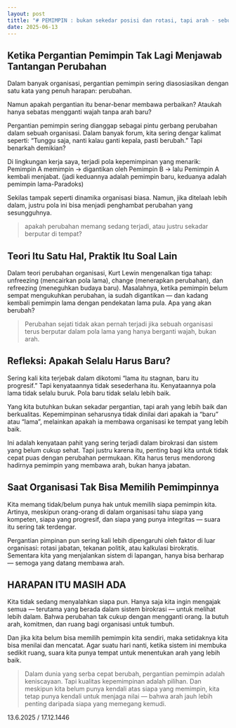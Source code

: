 ```yaml
---
layout: post
tittle: "# PEMIMPIN : bukan sekedar posisi dan rotasi, tapi arah - sebuah studi reflektif."
date: 2025-06-13
---
```


## Ketika Pergantian Pemimpin Tak Lagi Menjawab Tantangan Perubahan

Dalam banyak organisasi, pergantian pemimpin sering diasosiasikan dengan satu kata yang penuh harapan: perubahan.

Namun apakah pergantian itu benar-benar membawa perbaikan? Ataukah hanya sebatas mengganti wajah tanpa arah baru?

Pergantian pemimpin sering dianggap sebagai pintu gerbang perubahan dalam sebuah organisasi. Dalam banyak forum, kita sering dengar kalimat seperti: “Tunggu saja, nanti kalau ganti kepala, pasti berubah.” Tapi benarkah demikian?

Di lingkungan kerja saya, terjadi pola kepemimpinan yang menarik: Pemimpin A memimpin → digantikan oleh Pemimpin B → lalu Pemimpin A kembali menjabat. (jadi keduannya adalah pemimpin baru, keduanya adalah pemimpin lama-Paradoks)

Sekilas tampak seperti dinamika organisasi biasa. Namun, jika ditelaah lebih dalam, justru pola ini bisa menjadi penghambat perubahan yang sesungguhnya.
>apakah perubahan memang sedang terjadi, atau justru sekadar berputar di tempat?

## Teori Itu Satu Hal, Praktik Itu Soal Lain
Dalam teori perubahan organisasi, Kurt Lewin mengenalkan tiga tahap: unfreezing (mencairkan pola lama), change (menerapkan perubahan), dan refreezing (meneguhkan budaya baru). Masalahnya, ketika pemimpin belum sempat mengukuhkan perubahan, ia sudah digantikan — dan kadang kembali pemimpin lama dengan pendekatan lama pula. Apa yang akan berubah?
>Perubahan sejati tidak akan pernah terjadi jika sebuah organisasi terus berputar dalam pola lama yang hanya berganti wajah, bukan arah.

## Refleksi: Apakah Selalu Harus Baru?
Sering kali kita terjebak dalam dikotomi “lama itu stagnan, baru itu progresif.” Tapi kenyataannya tidak sesederhana itu. Kenyataannya pola lama tidak selalu buruk. Pola baru tidak selalu lebih baik.

Yang kita butuhkan bukan sekadar pergantian, tapi arah yang lebih baik dan berkualitas. Kepemimpinan seharusnya tidak dinilai dari apakah ia “baru” atau “lama”, melainkan apakah ia membawa organisasi ke tempat yang lebih baik.

Ini adalah kenyataan pahit yang sering terjadi dalam birokrasi dan sistem yang belum cukup sehat. Tapi justru karena itu, penting bagi kita untuk tidak cepat puas dengan perubahan permukaan. Kita harus terus mendorong hadirnya pemimpin yang membawa arah, bukan hanya jabatan.

## Saat Organisasi Tak Bisa Memilih Pemimpinnya
Kita memang tidak/belum punya hak untuk memilih siapa pemimpin kita. Artinya, meskipun orang-orang di dalam organisasi tahu siapa yang kompeten, siapa yang progresif, dan siapa yang punya integritas — suara itu sering tak terdengar.

Pergantian pimpinan pun sering kali lebih dipengaruhi oleh faktor di luar organisasi: rotasi jabatan, tekanan politik, atau kalkulasi birokratis. Sementara kita yang menjalankan sistem di lapangan, hanya bisa berharap — semoga yang datang membawa arah.

## HARAPAN ITU MASIH ADA
Kita tidak sedang menyalahkan siapa pun. Hanya saja kita ingin mengajak semua — terutama yang berada dalam sistem birokrasi — untuk melihat lebih dalam. Bahwa perubahan tak cukup dengan mengganti orang. Ia butuh arah, komitmen, dan ruang bagi organisasi untuk tumbuh.

Dan jika kita belum bisa memilih pemimpin kita sendiri, maka setidaknya kita bisa menilai dan mencatat. Agar suatu hari nanti, ketika sistem ini membuka sedikit ruang, suara kita punya tempat untuk menentukan arah yang lebih baik.

>Dalam dunia yang serba cepat berubah, pergantian pemimpin adalah keniscayaan. Tapi kualitas kepemimpinan adalah pilihan. Dan meskipun kita belum punya kendali atas siapa yang memimpin, kita tetap punya kendali untuk menjaga nilai — bahwa arah jauh lebih penting daripada siapa yang memegang kemudi.

13.6.2025 / 17.12.1446
